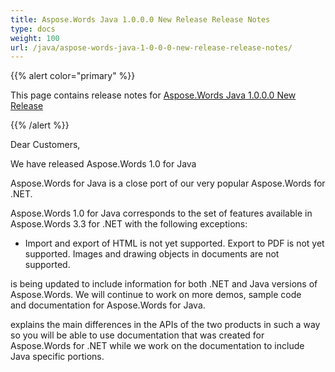 ```yaml
---
title: Aspose.Words Java 1.0.0.0 New Release Release Notes
type: docs
weight: 100
url: /java/aspose-words-java-1-0-0-0-new-release-release-notes/
---
```


{{% alert color="primary" %}} 

This page contains release notes for [Aspose.Words Java 1.0.0.0 New Release](http://www.aspose.com/downloads/words/java/new-releases/aspose.words-java-1.0.0.0-new-release/)

{{% /alert %}} 

Dear Customers,

We have released Aspose.Words 1.0 for Java

Aspose.Words for Java is a close port of our very popular Aspose.Words for .NET.

Aspose.Words 1.0 for Java corresponds to the set of features available in Aspose.Words 3.3 for .NET with the following exceptions:

- Import and export of HTML is not yet supported.
  Export to PDF is not yet supported. 
  Images and drawing objects in documents are not supported. 

is being updated to include information for both .NET and Java versions of Aspose.Words. We will continue to work on more demos, sample code and documentation for Aspose.Words for Java.

explains the main differences in the APIs of the two products in such a way so you will be able to use documentation that was created for Aspose.Words for .NET while we work on the documentation to include Java specific portions.
